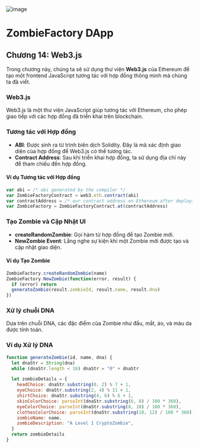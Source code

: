 ![image](https://github.com/user-attachments/assets/48da823b-924e-4066-99e4-4d621c14c93c)
# ZombieFactory DApp

## Chương 14: Web3.js

Trong chương này, chúng ta sẽ sử dụng thư viện **Web3.js** của Ethereum để tạo một frontend JavaScript tương tác với hợp đồng thông minh mà chúng ta đã viết.

### Web3.js

Web3.js là một thư viện JavaScript giúp tương tác với Ethereum, cho phép giao tiếp với các hợp đồng đã triển khai trên blockchain.

### Tương tác với Hợp đồng

- **ABI**: Được sinh ra từ trình biên dịch Solidity. Đây là mã xác định giao diện của hợp đồng để Web3.js có thể tương tác.
- **Contract Address**: Sau khi triển khai hợp đồng, ta sử dụng địa chỉ này để tham chiếu đến hợp đồng.

#### Ví dụ Tương tác với Hợp đồng
```javascript
var abi = /* abi generated by the compiler */
var ZombieFactoryContract = web3.eth.contract(abi)
var contractAddress = /* our contract address on Ethereum after deploying */
var ZombieFactory = ZombieFactoryContract.at(contractAddress)
```

### Tạo Zombie và Cập Nhật UI

- **createRandomZombie**: Gọi hàm từ hợp đồng để tạo Zombie mới.
- **NewZombie Event**: Lắng nghe sự kiện khi một Zombie mới được tạo và cập nhật giao diện.

#### Ví dụ Tạo Zombie
```javascript
ZombieFactory.createRandomZombie(name)
ZombieFactory.NewZombie(function(error, result) {
  if (error) return
  generateZombie(result.zombieId, result.name, result.dna)
})
```
### Xử lý chuỗi DNA
Dựa trên chuỗi DNA, các đặc điểm của Zombie như đầu, mắt, áo, và màu da được tính toán.

### Ví dụ Xử lý DNA 
```javascript
function generateZombie(id, name, dna) {
  let dnaStr = String(dna)
  while (dnaStr.length < 16) dnaStr = "0" + dnaStr

  let zombieDetails = {
    headChoice: dnaStr.substring(0, 2) % 7 + 1,
    eyeChoice: dnaStr.substring(2, 4) % 11 + 1,
    shirtChoice: dnaStr.substring(4, 6) % 6 + 1,
    skinColorChoice: parseInt(dnaStr.substring(6, 8) / 100 * 360),
    eyeColorChoice: parseInt(dnaStr.substring(8, 10) / 100 * 360),
    clothesColorChoice: parseInt(dnaStr.substring(10, 12) / 100 * 360),
    zombieName: name,
    zombieDescription: "A Level 1 CryptoZombie",
  }
  return zombieDetails
}
```

